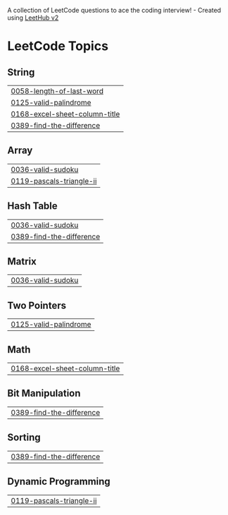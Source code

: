 A collection of LeetCode questions to ace the coding interview! - Created using [LeetHub v2](https://github.com/arunbhardwaj/LeetHub-2.0)
<!---LeetCode Topics Start-->
# LeetCode Topics
## String
|  |
| ------- |
| [0058-length-of-last-word](https://github.com/manusri06/september_2025/tree/master/0058-length-of-last-word) |
| [0125-valid-palindrome](https://github.com/manusri06/september_2025/tree/master/0125-valid-palindrome) |
| [0168-excel-sheet-column-title](https://github.com/manusri06/september_2025/tree/master/0168-excel-sheet-column-title) |
| [0389-find-the-difference](https://github.com/manusri06/september_2025/tree/master/0389-find-the-difference) |
## Array
|  |
| ------- |
| [0036-valid-sudoku](https://github.com/manusri06/september_2025/tree/master/0036-valid-sudoku) |
| [0119-pascals-triangle-ii](https://github.com/manusri06/september_2025/tree/master/0119-pascals-triangle-ii) |
## Hash Table
|  |
| ------- |
| [0036-valid-sudoku](https://github.com/manusri06/september_2025/tree/master/0036-valid-sudoku) |
| [0389-find-the-difference](https://github.com/manusri06/september_2025/tree/master/0389-find-the-difference) |
## Matrix
|  |
| ------- |
| [0036-valid-sudoku](https://github.com/manusri06/september_2025/tree/master/0036-valid-sudoku) |
## Two Pointers
|  |
| ------- |
| [0125-valid-palindrome](https://github.com/manusri06/september_2025/tree/master/0125-valid-palindrome) |
## Math
|  |
| ------- |
| [0168-excel-sheet-column-title](https://github.com/manusri06/september_2025/tree/master/0168-excel-sheet-column-title) |
## Bit Manipulation
|  |
| ------- |
| [0389-find-the-difference](https://github.com/manusri06/september_2025/tree/master/0389-find-the-difference) |
## Sorting
|  |
| ------- |
| [0389-find-the-difference](https://github.com/manusri06/september_2025/tree/master/0389-find-the-difference) |
## Dynamic Programming
|  |
| ------- |
| [0119-pascals-triangle-ii](https://github.com/manusri06/september_2025/tree/master/0119-pascals-triangle-ii) |
<!---LeetCode Topics End-->